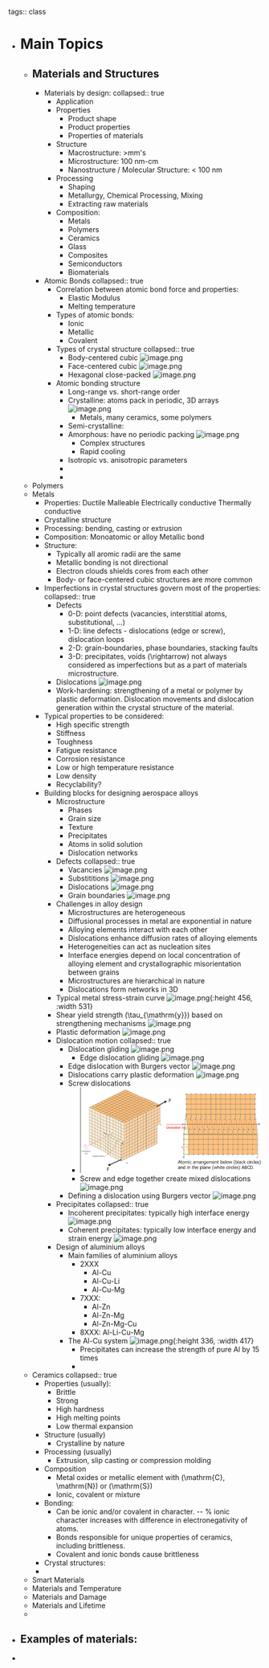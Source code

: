 tags:: class

- # Main Topics
	- ## Materials and Structures
		- Materials by design:
		  collapsed:: true
			- Application
			- Properties
				- Product shape
				- Product properties
				- Properties of materials
			- Structure
				- Macrostructure: >mm's
				- Microstructure: 100 nm-cm
				- Nanostructure / Molecular Structure: < 100 nm
			- Processing
				- Shaping
				- Metallurgy, Chemical Processing, Mixing
				- Extracting raw materials
			- Composition:
				- Metals
				- Polymers
				- Ceramics
				- Glass
				- Composites
				- Semiconductors
				- Biomaterials
		- Atomic Bonds
		  collapsed:: true
			- Correlation between atomic bond force and properties:
				- Elastic Modulus
				- Melting temperature
			- Types of atomic bonds:
				- Ionic
				- Metallic
				- Covalent
			- Types of crystal structure
			  collapsed:: true
				- Body-centered cubic 
				  ![image.png](../assets/image_1663173016348_0.png)
				- Face-centered cubic
				  ![image.png](../assets/image_1663173037483_0.png)
				- Hexagonal close-packed
				  ![image.png](../assets/image_1663173054542_0.png)
			- Atomic bonding structure
				- Long-range vs. short-range order
				- Crystalline: atoms pack in periodic, 3D arrays
				  ![image.png](../assets/image_1663172706201_0.png)
					- Metals, many ceramics, some polymers
				- Semi-crystalline:
				- Amorphous: have no periodic packing 
				  ![image.png](../assets/image_1663172734144_0.png)
					- Complex structures
					- Rapid cooling
				- Isotropic vs. anisotropic parameters
				-
				-
	- Polymers
	- Metals
		- Properties:
		  Ductile
		  Malleable
		  Electrically conductive
		  Thermally conductive
		- Crystalline structure
		- Processing: bending, casting or extrusion
		- Composition:
		  Monoatomic or alloy
		  Metallic bond
		- Structure:
			- Typically all aromic radii are the same
			- Metallic bonding is not directional
			- Electron clouds shields cores from each other
			- Body- or face-centered cubic structures are more common
		- Imperfections in crystal structures govern most of the properties:
		  collapsed:: true
			- Defects
				- 0-D: point defects (vacancies, interstitial atoms, substitutional, ...)
				- 1-D: line defects - dislocations (edge or screw), dislocation loops
				- 2-D: grain-boundaries, phase boundaries, stacking faults
				- 3-D: precipitates, voids \(\rightarrow\) not always considered as imperfections but as a part of materials microstructure.
			- Dislocations
			  ![image.png](../assets/image_1663173231185_0.png)
			- Work-hardening: strengthening of a metal or polymer by plastic deformation. Dislocation movements and dislocation generation within the crystal structure of the material.
		- Typical properties to be considered:
			- High specific strength
			- Stiffness
			- Toughness
			- Fatigue resistance
			- Corrosion resistance
			- Low or high temperature resistance
			- Low density
			- Recyclability?
		- Building blocks for designing aerospace alloys
			- Microstructure
				- Phases
				- Grain size
				- Texture
				- Precipitates
				- Atoms in solid solution
				- Dislocation networks
			- Defects
			  collapsed:: true
				- Vacancies
				  ![image.png](../assets/image_1663654346803_0.png)
				- Substititions
				  ![image.png](../assets/image_1663654360119_0.png)
				- Dislocations
				  ![image.png](../assets/image_1663654376032_0.png)
				- Grain boundaries
				  ![image.png](../assets/image_1663654400281_0.png)
			- Challenges in alloy design
				- Microstructures are heterogeneous
				- Diffusional processes in metal are exponential in nature
				- Alloying elements interact with each other
				- Dislocations enhance diffusion rates of alloying elements
				- Heterogeneities can act as nucleation sites
				- Interface energies depend on local concentration of alloying element and crystallographic misorientation between grains
				- Microstructures are hierarchical in nature
				- Dislocations form networks in 3D
			- Typical metal stress-strain curve
			  ![image.png](../assets/image_1663654552415_0.png){:height 456, :width 531}
			- Shear yield strength \(\tau_{\mathrm{y}}\) based on strengthening mechanisms
			  ![image.png](../assets/image_1663654640489_0.png)
			- Plastic deformation
			  ![image.png](../assets/image_1663654673585_0.png)
			- Dislocation motion
			  collapsed:: true
				- Dislocation gliding
				  ![image.png](../assets/image_1663654733611_0.png)
					- Edge dislocation gliding
					  ![image.png](../assets/image_1663654781514_0.png)
				- Edge dislocation with Burgers vector
				  ![image.png](../assets/image_1663654835383_0.png)
				- Dislocations carry plastic deformation
				  ![image.png](../assets/image_1663655049240_0.png)
				- Screw dislocations
					- ![image.png](../assets/image_1663655153368_0.png)
					- Screw and edge together create mixed dislocations
					  ![image.png](../assets/image_1663655195088_0.png)
				- Defining a dislocation using Burgers vector
				  ![image.png](../assets/image_1663655288929_0.png)
			- Precipitates
			  collapsed:: true
				- Incoherent precipitates: typically high interface energy
				  ![image.png](../assets/image_1663655423801_0.png)
				- Coherent precipitates: typically low interface energy and strain energy
				  ![image.png](../assets/image_1663655471536_0.png)
			- Design of aluminium alloys
				- Main families of aluminium alloys
					- 2XXX
						- Al-Cu
						- Al-Cu-Li
						- Al-Cu-Mg
					- 7XXX:
						- Al-Zn
						- Al-Zn-Mg
						- Al-Zn-Mg-Cu
					- 8XXX: Al-Li-Cu-Mg
				- The Al-Cu system
				  ![image.png](../assets/image_1663655732656_0.png){:height 336, :width 417}
					- Precipitates can increase the strength of pure Al by 15 times
					-
	- Ceramics
	  collapsed:: true
		- Properties (usually):
			- Brittle
			- Strong
			- High hardness
			- High melting points
			- Low thermal expansion
		- Structure (usually)
			- Crystalline by nature
		- Processing (usually)
			- Extrusion, slip casting or compression molding
		- Composition
			- Metal oxides or metallic element
			  with \(\mathrm{C}, \mathrm{N}\) or \(\mathrm{S}\)
			- Ionic, covalent or mixture
		- Bonding:
			- Can be ionic and/or covalent in character.
			  -- \% ionic character increases with difference in electronegativity of atoms.
			- Bonds responsible for unique properties of ceramics, including brittleness.
			- Covalent and ionic bonds cause brittleness
		- Crystal structures:
		-
	- Smart Materials
	- Materials and Temperature
	- Materials and Damage
	- Materials and Lifetime
	-
- Examples of materials:
	-
-